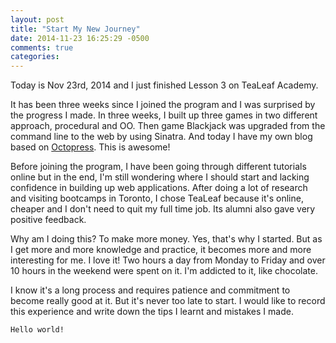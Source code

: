```yaml
---
layout: post
title: "Start My New Journey"
date: 2014-11-23 16:25:29 -0500
comments: true
categories: 
---
```


Today is Nov 23rd, 2014 and I just finished Lesson 3 on TeaLeaf Academy.

It has been three weeks since I joined the program and I was surprised by the progress I made. In three weeks, I built up three games in two different approach, procedural and OO. Then game Blackjack was upgraded from the command line to the web by using Sinatra. And today I have my own blog based on [Octopress](http://octopress.org/). This is awesome!

Before joining the program, I have been going through different tutorials online but in the end, I'm still wondering where I should start and lacking confidence in building up web applications. After doing a lot of research and visiting bootcamps in Toronto, I chose TeaLeaf because it's online, cheaper and I don't need to quit my full time job. Its alumni also gave very positive feedback.

Why am I doing this? To make more money. Yes, that's why I started. But as I get more and more knowledge and practice, it becomes more and more interesting for me. I love it! Two hours a day from Monday to Friday and over 10 hours in the weekend were spent on it. I'm addicted to it, like chocolate. 

I know it's a long process and requires patience and commitment to become really good at it. But it's never too late to start. I would like to record this experience and write down the tips I learnt and mistakes I made. 

`Hello world!`
